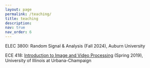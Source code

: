 ```yaml
---
layout: page
permalink: /teaching/
title: teaching
description: 
nav: true
nav_order: 6
---
```


ELEC 3800: Random Signal & Analysis (Fall 2024), Auburn University

ECE 418: [Introduction to Image and Video Processing](https://courses.grainger.illinois.edu/ece418/sp2019/) (Spring 2019), University of Illinois at Urbana-Champaign
